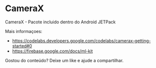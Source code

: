 # CameraX

CameraX - Pacote incluido dentro do Android JETPack

Mais informaçoes:
- https://codelabs.developers.google.com/codelabs/camerax-getting-started#0
- https://firebase.google.com/docs/ml-kit


Gostou do conteúdo?
Deixe um like e ajude a compartilhar.
